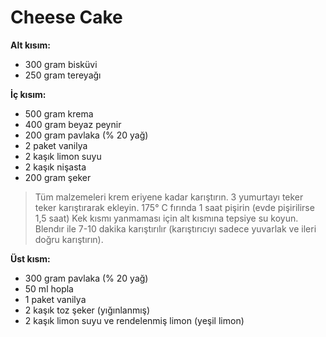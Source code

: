 <h1> Cheese Cake </h1>

**Alt kısım:**
- 300 gram bisküvi
- 250 gram tereyağı

**İç kısım:**
- 500 gram krema
- 400 gram beyaz peynir
- 200 gram pavlaka (% 20 yağ)
- 2 paket vanilya
- 2 kaşık limon suyu
- 2 kaşık nişasta
- 200 gram şeker

> Tüm malzemeleri krem eriyene kadar karıştırın.
3 yumurtayı teker teker karıştırarak ekleyin. 175° C fırında 1 saat pişirin (evde pişirilirse 1,5 saat)
Kek kısmı yanmaması için alt kısmına tepsiye su koyun.
Blendır ile 7-10 dakika karıştırılır (karıştırıcıyı sadece yuvarlak ve ileri doğru karıştırın).

**Üst kısm:**
- 300 gram pavlaka (% 20 yağ)
- 50 ml hopla
- 1 paket vanilya
- 2 kaşık toz şeker (yığınlanmış)
- 2 kaşık limon suyu ve rendelenmiş limon (yeşil limon)
